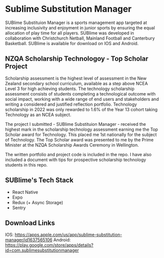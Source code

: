 # Sublime Substitution Manager
SUBlime Substituion Manager is a sports management app targeted at increasing inclusivity and enjoyment in junior sports by ensuring the equal allocation of play time for all players. SUBlime was developed in collaboration with Christchurch Netball, Mainland Football and Canterbury Basketball. SUBlime is available for download on IOS and Android.

## NZQA Scholarship Technologoy - Top Scholar Project
Scholarship assessment is the highest level of assessment in the New Zealand secondary school curriculum, available as a step above NCEA Level 3 for high achieving students. The technology scholarship assessment consists of students completing a technological outcome with social impact, working with a wide range of end users and stakeholders and writing a considered and justified reflection portfolio. Technology scholarship in 2022 was only rewarded to 1.6% of the Year 13 cohort taking Technology as an NCEA subject.

The project I submitted - SUBlime Substituion Manager - received the highest mark in the scholarship technology assessment earning me the Top Scholar award for Technology. This placed me 1st nationally for the subject of Technology. The Top Scholar award was presented to me by the Prime Minister at the NZQA Scholarship Awards Ceremony in Wellington. 

The written portfolio and project code is included in the repo. I have also included a document with tips for prospective scholarship technology students in this repo.

## SUBlime's Tech Stack 
- React Native
- Expo
- Redux (+ Async Storage)
- Sentry

## Download Links
IOS: https://apps.apple.com/us/app/sublime-substitution-manager/id1637565106
Android: https://play.google.com/store/apps/details?id=com.sublimesubstitutionmanager

